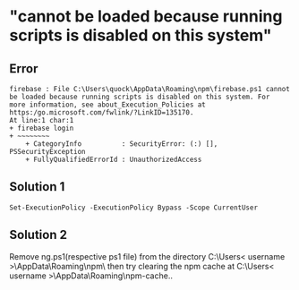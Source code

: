 # "cannot be loaded because running scripts is disabled on this system"
## Error
```
firebase : File C:\Users\quock\AppData\Roaming\npm\firebase.ps1 cannot be loaded because running scripts is disabled on this system. For   
more information, see about_Execution_Policies at https:/go.microsoft.com/fwlink/?LinkID=135170.
At line:1 char:1
+ firebase login
+ ~~~~~~~~
    + CategoryInfo          : SecurityError: (:) [], PSSecurityException
    + FullyQualifiedErrorId : UnauthorizedAccess
```
## Solution 1
```
Set-ExecutionPolicy -ExecutionPolicy Bypass -Scope CurrentUser
```
## Solution 2
Remove ng.ps1(respective ps1 file) from the directory C:\Users< username >\AppData\Roaming\npm\ then try clearing the npm cache at C:\Users< username >\AppData\Roaming\npm-cache..